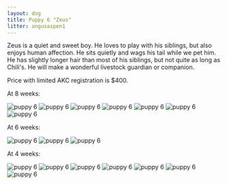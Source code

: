 ```yaml
---
layout: dog
title: Puppy 6 "Zeus"
litter: angusaspen1
---
```


Zeus is a quiet and sweet boy. He loves to play with his siblings, but also enjoys human affection. He sits quietly and wags his tail while we pet him. He has slightly longer hair than most of his siblings, but not quite as long as Chili's. He will make a wonderful livestock guardian or companion.

Price with limited AKC registration is $400.

At 8 weeks:

![puppy 6](http://farm4.staticflickr.com/3885/15129351860_ea3f2fe4b5_z_d.jpg)
![puppy 6](http://farm6.staticflickr.com/5588/15129317009_1acb52da1e_z_d.jpg)
![puppy 6](http://farm4.staticflickr.com/3894/15129523297_6b40b844e6_z_d.jpg)
![puppy 6](http://farm4.staticflickr.com/3835/15129364080_5e2a5de167_z_d.jpg)
![puppy 6](http://farm4.staticflickr.com/3900/15315731722_5d565cbe67_z_d.jpg)
![puppy 6](http://farm4.staticflickr.com/3844/15316075585_b3d38e6ee5_z_d.jpg)
![puppy 6](http://farm6.staticflickr.com/5594/15316079035_bb6fe7228e_z_d.jpg)

At 6 weeks:

![puppy 6](http://farm6.staticflickr.com/5586/15120199936_e5b05ea4cc_z_d.jpg)
![puppy 6](http://farm6.staticflickr.com/5589/15142818352_2bc6da4772_z_d.jpg)
![puppy 6](http://farm4.staticflickr.com/3903/14956513579_0fb32500d4_z_d.jpg)

At 4 weeks:

![puppy 6](http://farm4.staticflickr.com/3857/14798877068_66603bb3d9_z_d.jpg)
![puppy 6](http://farm4.staticflickr.com/3856/14798743410_f3920b460c_z_d.jpg)
![puppy 6](http://farm4.staticflickr.com/3860/14982367031_c2e29eb803_z_d.jpg)
![puppy 6](http://farm4.staticflickr.com/3915/14798910597_a4d086d3cb_z_d.jpg)
![puppy 6](http://farm4.staticflickr.com/3889/14798781240_7ab0d58164_z_d.jpg)
![puppy 6](http://farm6.staticflickr.com/5594/14985073902_9374257771_z_d.jpg)
![puppy 6](http://farm4.staticflickr.com/3911/14982316101_e0856c2c99_z_d.jpg)
